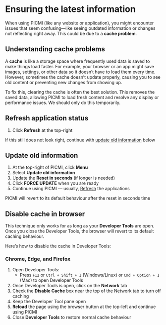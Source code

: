 # Ensuring the latest information

When using PICMI (like any website or application), you might encounter issues that seem confusing—like seeing outdated information or changes not reflecting right away. This could be due to a **cache problem**.

## Understanding cache problems  
A **cache** is like a storage space where frequently used data is saved to make things load faster. For example, your browser or an app might save images, settings, or other data so it doesn’t have to load them every time. However, sometimes the cache doesn’t update properly, causing you to see old content or preventing new changes from showing up.

To fix this, clearing the cache is often the best solution. This removes the saved data, allowing PICMI to load fresh content and resolve any display or performance issues. We should only do this temporarily.

<instructions>

## Refresh application status

1. Click <span class="mdi mdi-refresh"></span> **Refresh** at the top-right

<prompt>

If this still does not look right, continue with [update old information](#update-old-information) below

</prompt>

</instructions>

<instructions>

## Update old information

1. At the top-right of PICMI, click <span class="mdi mdi-menu"></span> **Menu**
2. Select **Update old information**
3. Update the **Reset in seconds** (if longer is needed)
4. Click **FORCE UPDATE** when you are ready
5. Continue using PICMI — usually, [Refresh](#refresh-application-status) the applications

<prompt>

PICMI will revert to its default behaviour after the reset in seconds time

</prompt>

</instructions>

## Disable cache in browser

This technique only works for as long as your **Developer Tools** are open. Once you close the Developer Tools, the browser will revert to its default caching behaviour.

Here’s how to disable the cache in Developer Tools:

<instructions>

### Chrome, Edge, and Firefox

1. Open Developer Tools:
    - Press `F12` or `Ctrl + Shift + I` (Windows/Linux) or `Cmd + Option + I` (Mac) to open Developer Tools
2. Once Developer Tools is open, click on the **Network** tab
3. Check the **Disable Cache** box near the top of the Network tab to turn off caching
4. Keep the Developer Tool pane open
5. **Reload** the page using the browser button at the top-left and continue using PICMI
6. Close **Developer Tools** to restore normal cache behaviour

</instructions>
